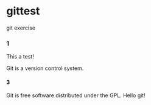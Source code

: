 # gittest
git  exercise

### 1
This a test!

Git is a version control system.
#### 3
Git is free software distributed under the GPL.
Hello git!
